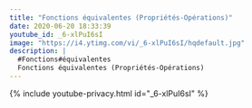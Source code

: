 ```yaml
---
title: "Fonctions équivalentes (Propriétés-Opérations)"
date: 2020-06-20 18:33:39 
youtube_id: _6-xlPuI6sI
image: "https://i4.ytimg.com/vi/_6-xlPuI6sI/hqdefault.jpg"
description: |
  #Fonctions#équivalentes
  Fonctions équivalentes (Propriétés-Opérations)
---
```


{% include youtube-privacy.html id="_6-xlPuI6sI" %}
